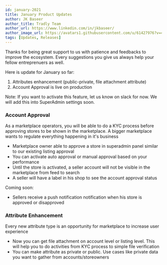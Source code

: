 ```yaml
---
id: january-2021
title: January Product Updates
author: JK Baseer
author_title: Tradly Team
author_url: https://www.linkedin.com/in/jkbaseer/
author_image_url: https://avatars1.githubusercontent.com/u/61427976?v=4 
tags: [Updates, Releases]
---
```


Thanks for being great support to us with patience and feedbacks to improve the ecosystem. Every suggestions you give us always help your fellow entreprenuers as well. 

Here is update for January so far:
1. Attributes enhancement (public-private, file attachment attribute)
2. Account Approval is live on production

Note: If you want to activate this feature, let us know on slack for now. We will add this into SuperAdmin settings soon. 



### Account Approval
As a marketplace operators, you will be able to do a KYC process before approving stores to be shown in the marketplace. A bigger marketplace wants to regulate everything happening in it's business

- Marketplace owner able to approve a store in superadmin panel similar to our existing listing approval
- You can activate auto approval or manual approval based on your performance
- Until the store is activated, a seller account will not be visible in the marketplace from feed to search
- A seller will have a label in his shop to see the account approval status

Coming soon:
- Sellers receive a push notification notification when his store is approved or disapproved


### Attribute Enhancement
Every new attribute type is an opportunity for marketplace to increase user experience

- Now you can get file attachment on account level or listing level. This will help you to do activities from KYC process to simple file verification 
- You can make attribute as private or public. Use cases like private data you want to gather from accounts/storeowners 



